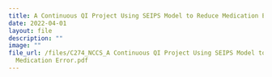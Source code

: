 ```yaml
---
title: A Continuous QI Project Using SEIPS Model to Reduce Medication Error
date: 2022-04-01
layout: file
description: ""
image: ""
file_url: /files/C274_NCCS_A Continuous QI Project Using SEIPS Model to Reduce
  Medication Error.pdf
---
```

